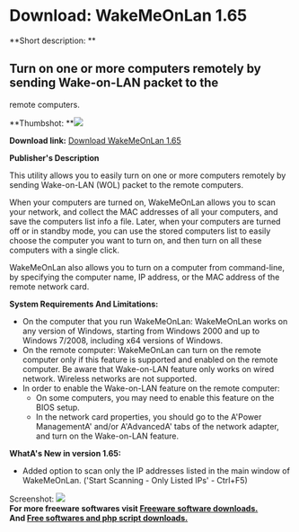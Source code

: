 # Download: WakeMeOnLan 1.65

**Short description: **

## Turn on one or more computers remotely by sending Wake-on-LAN packet to the
remote computers.

  
**Thumbshot: **![](http://www.freewarefiles.com/screenshot/wakemeonlan_md.jpg)   
  
**Download link:** [Download WakeMeOnLan 1.65](http://freesoftwares.boysofts.com/WakeMeOnLan_program_70269.html)  
  

**Publisher's Description**  
  

This utility allows you to easily turn on one or more computers remotely by
sending Wake-on-LAN (WOL) packet to the remote computers.

When your computers are turned on, WakeMeOnLan allows you to scan your
network, and collect the MAC addresses of all your computers, and save the
computers list info a file. Later, when your computers are turned off or in
standby mode, you can use the stored computers list to easily choose the
computer you want to turn on, and then turn on all these computers with a
single click.

WakeMeOnLan also allows you to turn on a computer from command-line, by
specifying the computer name, IP address, or the MAC address of the remote
network card.

**System Requirements And Limitations:**

  * On the computer that you run WakeMeOnLan: WakeMeOnLan works on any version of Windows, starting from Windows 2000 and up to Windows 7/2008, including x64 versions of Windows. 
  * On the remote computer: WakeMeOnLan can turn on the remote computer only if this feature is supported and enabled on the remote computer. Be aware that Wake-on-LAN feature only works on wired network. Wireless networks are not supported. 
  * In order to enable the Wake-on-LAN feature on the remote computer: 
    * On some computers, you may need to enable this feature on the BIOS setup. 
    * In the network card properties, you should go to the A'Power ManagementA' and/or A'AdvancedA' tabs of the network adapter, and turn on the Wake-on-LAN feature. 

**WhatA's New in version 1.65:**

  * Added option to scan only the IP addresses listed in the main window of WakeMeOnLan. ('Start Scanning - Only Listed IPs' - Ctrl+F5) 

  
  
Screenshot: ![](http://www.freewarefiles.com/screenshot/wakemeonlan.jpg)  
**For more freeware softwares visit [Freeware software downloads.](http://freesoftwares.boysofts.com/)**   
**And [Free softwares and php script downloads.](http://www.boysofts.com/)**

